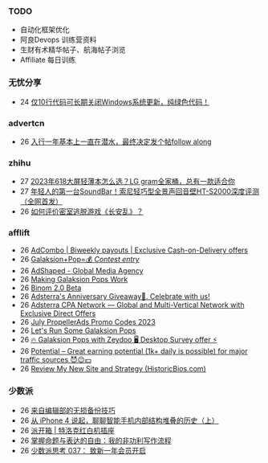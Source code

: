 ### TODO
-  自动化框架优化
-  阿良Devops 训练营资料
-  生财有术精华帖子、航海帖子浏览
-  Affiliate 每日训练

### 无忧分享
<!-- ruyo:START -->
-  24 [仅10行代码可长期关闭Windows系统更新，纯绿色代码！](https://51.ruyo.net/18440.html)<!-- ruyo:END -->

### advertcn
<!-- advertcn:START -->
-  26 [入行一年基本上一直在潜水，最终决定发个帖follow along](https://www.advertcn.com/forum.php?mod=viewthread&tid=111354)<!-- advertcn:END -->

### zhihu
<!-- zhihu:START -->
-  27 [2023年618大屏轻薄本怎么选？LG gram全家桶，总有一款适合你](http://zhuanlan.zhihu.com/p/632641888?utm_campaign=rss&utm_medium=rss&utm_source=rss&utm_content=title)
-  27 [年轻人的第一台SoundBar！索尼轻巧型全景声回音壁HT-S2000深度评测（全网首发）](http://zhuanlan.zhihu.com/p/630990296?utm_campaign=rss&utm_medium=rss&utm_source=rss&utm_content=title)
-  26 [如何评价密室逃脱游戏《长安乱》？](http://www.zhihu.com/question/563950552/answer/3045961312?utm_campaign=rss&utm_medium=rss&utm_source=rss&utm_content=title)<!-- zhihu:END -->

### afflift
<!-- afflift:START -->
-  26 [AdCombo | Biweekly payouts | Exclusive Cash-on-Delivery offers](https://afflift.com/f/threads/adcombo-biweekly-payouts-exclusive-cash-on-delivery-offers.3509/)
-  26 [Galaksion+Pop=💰 *Contest entry*](https://afflift.com/f/threads/galaksion-pop-%F0%9F%92%B0-contest-entry.11231/)
-  26 [AdShaped - Global Media Agency](https://afflift.com/f/threads/adshaped-global-media-agency.7136/)
-  26 [Making Galaksion Pops Work](https://afflift.com/f/threads/making-galaksion-pops-work.11319/)
-  26 [Binom 2.0 Beta](https://afflift.com/f/threads/binom-2-0-beta.11332/)
-  26 [Adsterra&#39;s Anniversary Giveaway🎁. Celebrate with us!](https://afflift.com/f/threads/adsterras-anniversary-giveaway%F0%9F%8E%81-celebrate-with-us.11350/)
-  26 [Adsterra CPA Network — Global and Multi-Vertical Network with Exclusive Direct Offers](https://afflift.com/f/threads/adsterra-cpa-network-%E2%80%94-global-and-multi-vertical-network-with-exclusive-direct-offers.10001/)
-  26 [July PropellerAds Promo Codes 2023](https://afflift.com/f/threads/july-propellerads-promo-codes-2023.11242/)
-  26 [Let&#39;s Run Some Galaksion Pops](https://afflift.com/f/threads/lets-run-some-galaksion-pops.11251/)
-  26 [🔥 Galaksion Pops with Zeydoo 🖥️ Desktop Survey offer ⚡](https://afflift.com/f/threads/%F0%9F%94%A5-galaksion-pops-with-zeydoo-%F0%9F%96%A5%EF%B8%8F-desktop-survey-offer-%E2%9A%A1.11285/)
-  26 [Potential – Great earning potential &lpar;1k+ daily is possible&rpar; for major traffic sources 😈😉💵](https://afflift.com/f/threads/potential-%E2%80%93-great-earning-potential-1k-daily-is-possible-for-major-traffic-sources-%F0%9F%98%88%F0%9F%98%89%F0%9F%92%B5.11349/)
-  26 [Review My New Site and Strategy &lpar;HistoricBios.com&rpar;](https://afflift.com/f/threads/review-my-new-site-and-strategy-historicbios-com.9378/)<!-- afflift:END -->

### 少数派
<!-- sspai:START -->
-  26 [来自编辑部的无损备份技巧](https://sspai.com/prime/story/zhuanglesha-230726)
-  26 [从 iPhone 4 说起，聊聊智能手机内部结构堆叠的历史（上）](https://sspai.com/post/80066)
-  26 [派开箱 | 特洛克红白机插座](https://sspai.com/post/81048)
-  26 [掌握命题与表达的自由：我的非功利写作流程](https://sspai.com/post/81277)
-  26 [少数派思考 037： 致新一年会员开启](https://sspai.com/post/81457)<!-- sspai:END -->
